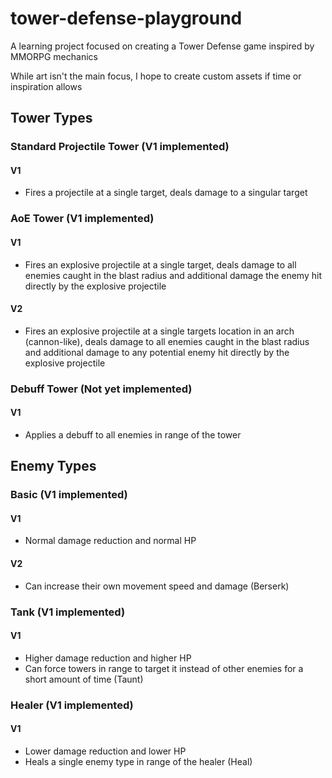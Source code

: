 # tower-defense-playground
A learning project focused on creating a Tower Defense game inspired by MMORPG mechanics

While art isn't the main focus, I hope to create custom assets if time or inspiration allows

## Tower Types
### Standard Projectile Tower (V1 implemented)
#### V1
- Fires a projectile at a single target, deals damage to a singular target
### AoE Tower (V1 implemented)
#### V1
- Fires an explosive projectile at a single target, deals damage to all enemies caught in the blast radius and additional damage the enemy hit directly by the explosive projectile
#### V2
- Fires an explosive projectile at a single targets location in an arch (cannon-like), deals damage to all enemies caught in the blast radius and additional damage to any potential enemy hit directly by the explosive projectile
### Debuff Tower (Not yet implemented)
#### V1
- Applies a debuff to all enemies in range of the tower

## Enemy Types
### Basic (V1 implemented)
#### V1
- Normal damage reduction and normal HP
#### V2
- Can increase their own movement speed and damage (Berserk)
### Tank (V1 implemented)
#### V1
- Higher damage reduction and higher HP
- Can force towers in range to target it instead of other enemies for a short amount of time (Taunt)
### Healer (V1 implemented)
#### V1
- Lower damage reduction and lower HP
- Heals a single enemy type in range of the healer (Heal)
